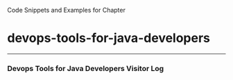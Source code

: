 Code Snippets and Examples for Chapter
# devops-tools-for-java-developers

---

### Devops Tools for Java Developers Visitor Log
